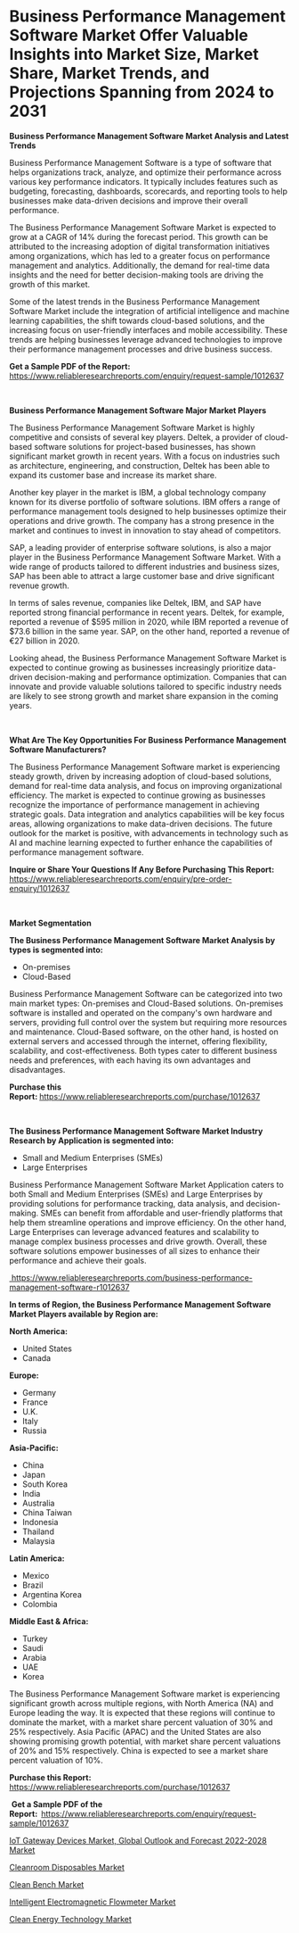 <p><h1>Business Performance Management Software Market Offer Valuable Insights into Market Size, Market Share, Market Trends, and Projections Spanning from 2024 to 2031</h1></p><p><strong>Business Performance Management Software Market Analysis and Latest Trends</strong></p>
<p><p>Business Performance Management Software is a type of software that helps organizations track, analyze, and optimize their performance across various key performance indicators. It typically includes features such as budgeting, forecasting, dashboards, scorecards, and reporting tools to help businesses make data-driven decisions and improve their overall performance. </p><p>The Business Performance Management Software Market is expected to grow at a CAGR of 14% during the forecast period. This growth can be attributed to the increasing adoption of digital transformation initiatives among organizations, which has led to a greater focus on performance management and analytics. Additionally, the demand for real-time data insights and the need for better decision-making tools are driving the growth of this market.</p><p>Some of the latest trends in the Business Performance Management Software Market include the integration of artificial intelligence and machine learning capabilities, the shift towards cloud-based solutions, and the increasing focus on user-friendly interfaces and mobile accessibility. These trends are helping businesses leverage advanced technologies to improve their performance management processes and drive business success.</p></p>
<p><strong>Get a Sample PDF of the Report:&nbsp;</strong> <a href="https://www.reliableresearchreports.com/enquiry/request-sample/1012637">https://www.reliableresearchreports.com/enquiry/request-sample/1012637</a></p>
<p>&nbsp;</p>
<p><strong>Business Performance Management Software Major Market Players</strong></p>
<p><p>The Business Performance Management Software Market is highly competitive and consists of several key players. Deltek, a provider of cloud-based software solutions for project-based businesses, has shown significant market growth in recent years. With a focus on industries such as architecture, engineering, and construction, Deltek has been able to expand its customer base and increase its market share.</p><p>Another key player in the market is IBM, a global technology company known for its diverse portfolio of software solutions. IBM offers a range of performance management tools designed to help businesses optimize their operations and drive growth. The company has a strong presence in the market and continues to invest in innovation to stay ahead of competitors.</p><p>SAP, a leading provider of enterprise software solutions, is also a major player in the Business Performance Management Software Market. With a wide range of products tailored to different industries and business sizes, SAP has been able to attract a large customer base and drive significant revenue growth.</p><p>In terms of sales revenue, companies like Deltek, IBM, and SAP have reported strong financial performance in recent years. Deltek, for example, reported a revenue of $595 million in 2020, while IBM reported a revenue of $73.6 billion in the same year. SAP, on the other hand, reported a revenue of €27 billion in 2020.</p><p>Looking ahead, the Business Performance Management Software Market is expected to continue growing as businesses increasingly prioritize data-driven decision-making and performance optimization. Companies that can innovate and provide valuable solutions tailored to specific industry needs are likely to see strong growth and market share expansion in the coming years.</p></p>
<p>&nbsp;</p>
<p><strong>What Are The Key Opportunities For Business Performance Management Software Manufacturers?</strong></p>
<p><p>The Business Performance Management Software market is experiencing steady growth, driven by increasing adoption of cloud-based solutions, demand for real-time data analysis, and focus on improving organizational efficiency. The market is expected to continue growing as businesses recognize the importance of performance management in achieving strategic goals. Data integration and analytics capabilities will be key focus areas, allowing organizations to make data-driven decisions. The future outlook for the market is positive, with advancements in technology such as AI and machine learning expected to further enhance the capabilities of performance management software.</p></p>
<p><strong>Inquire or Share Your Questions If Any Before Purchasing This Report:</strong> <a href="https://www.reliableresearchreports.com/enquiry/pre-order-enquiry/1012637">https://www.reliableresearchreports.com/enquiry/pre-order-enquiry/1012637</a></p>
<p>&nbsp;</p>
<p><strong>Market Segmentation</strong></p>
<p><strong>The Business Performance Management Software Market Analysis by types is segmented into:</strong></p>
<p><ul><li>On-premises</li><li>Cloud-Based</li></ul></p>
<p><p>Business Performance Management Software can be categorized into two main market types: On-premises and Cloud-Based solutions. On-premises software is installed and operated on the company's own hardware and servers, providing full control over the system but requiring more resources and maintenance. Cloud-Based software, on the other hand, is hosted on external servers and accessed through the internet, offering flexibility, scalability, and cost-effectiveness. Both types cater to different business needs and preferences, with each having its own advantages and disadvantages.</p></p>
<p><strong>Purchase this Report:&nbsp;</strong><a href="https://www.reliableresearchreports.com/purchase/1012637">https://www.reliableresearchreports.com/purchase/1012637</a></p>
<p>&nbsp;</p>
<p><strong>The Business Performance Management Software Market Industry Research by Application is segmented into:</strong></p>
<p><ul><li>Small and Medium Enterprises (SMEs)</li><li>Large Enterprises</li></ul></p>
<p><p>Business Performance Management Software Market Application caters to both Small and Medium Enterprises (SMEs) and Large Enterprises by providing solutions for performance tracking, data analysis, and decision-making. SMEs can benefit from affordable and user-friendly platforms that help them streamline operations and improve efficiency. On the other hand, Large Enterprises can leverage advanced features and scalability to manage complex business processes and drive growth. Overall, these software solutions empower businesses of all sizes to enhance their performance and achieve their goals.</p></p>
<p><a href="https://www.reliableresearchreports.com/business-performance-management-software-r1012637">&nbsp;https://www.reliableresearchreports.com/business-performance-management-software-r1012637</a></p>
<p><strong>In terms of Region, the Business Performance Management Software Market Players available by Region are:</strong></p>
<p>
    <p> <strong> North America: </strong>
        <ul>
            <li>United States</li>
            <li>Canada</li>
        </ul>
        </p> 
    <p> <strong> Europe: </strong>
        <ul>
            <li>Germany</li>
            <li>France</li>
            <li>U.K.</li>
            <li>Italy</li>
            <li>Russia</li>
        </ul>
        </p> 
    <p> <strong> Asia-Pacific: </strong>
        <ul>
            <li>China</li>
            <li>Japan</li>
            <li>South Korea</li>
            <li>India</li>
            <li>Australia</li>
            <li>China Taiwan</li>
            <li>Indonesia</li>
            <li>Thailand</li>
            <li>Malaysia</li>
        </ul>
        </p> 
    <p> <strong> Latin America: </strong>
        <ul>
            <li>Mexico</li>
            <li>Brazil</li>
            <li>Argentina Korea</li>
            <li>Colombia</li>
        </ul>
        </p> 
    <p> <strong> Middle East & Africa: </strong>
        <ul>
            <li>Turkey</li>
            <li>Saudi</li>
            <li>Arabia</li>
            <li>UAE</li>
            <li>Korea</li>
        </ul>
    </p>
    </p>
<p><p>The Business Performance Management Software market is experiencing significant growth across multiple regions, with North America (NA) and Europe leading the way. It is expected that these regions will continue to dominate the market, with a market share percent valuation of 30% and 25% respectively. Asia Pacific (APAC) and the United States are also showing promising growth potential, with market share percent valuations of 20% and 15% respectively. China is expected to see a market share percent valuation of 10%.</p></p>
<p><strong>Purchase this Report: </strong><a href="https://www.reliableresearchreports.com/purchase/1012637">https://www.reliableresearchreports.com/purchase/1012637</a></p>
<p>&nbsp;<strong>Get a Sample PDF of the Report:&nbsp;&nbsp;</strong><a href="https://www.reliableresearchreports.com/enquiry/request-sample/1012637">https://www.reliableresearchreports.com/enquiry/request-sample/1012637</a></p>
<p><strong></strong></p>
<p><p><a href="https://www.linkedin.com/pulse/iot-gateway-devices-market-global-outlook-forecast-2022-2028-mrgaf?trackingId=%2FIs8Je0ITva0k%2BcoEeU1%2BA%3D%3D">IoT Gateway Devices Market, Global Outlook and Forecast 2022-2028 Market</a></p><p><a href="https://github.com/JosephWillisbXXgf/Market-Research-Report-List-1/blob/main/cleanroom-disposables-market.md">Cleanroom Disposables Market</a></p><p><a href="https://github.com/julyju69/Market-Research-Report-List-4/blob/main/clean-bench-market.md">Clean Bench Market</a></p><p><a href="https://www.linkedin.com/pulse/global-intelligent-electromagnetic-flowmeter-market-status-kuacf?trackingId=GfqQJGGUQnqyZBM%2FvLIR%2FQ%3D%3D">Intelligent Electromagnetic Flowmeter Market</a></p><p><a href="https://github.com/nathandecarvalho/Market-Research-Report-List-4/blob/main/clean-energy-technology-market.md">Clean Energy Technology Market</a></p></p>